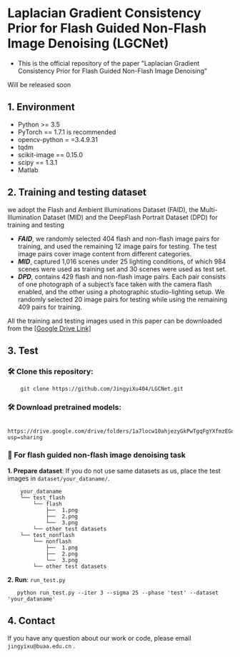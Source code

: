 # Laplacian Gradient Consistency Prior for Flash Guided Non-Flash Image Denoising (LGCNet)
- This is the official repository of the paper "Laplacian Gradient Consistency Prior for Flash Guided Non-Flash Image Denoising" 

Will be released soon


## 1. Environment
- Python >= 3.5
- PyTorch == 1.7.1 is recommended
- opencv-python = =3.4.9.31
- tqdm
- scikit-image == 0.15.0
- scipy == 1.3.1 
- Matlab

## 2. Training and testing dataset
 we adopt the Flash and Ambient Illuminations Dataset (FAID), the Multi-Illumination Dataset (MID) and the DeepFlash Portrait Dataset (DPD) for training and testing
- ***FAID***, we randomly selected 404 flash and non-flash image pairs for training, and used the remaining 12 image pairs for testing. The test image pairs cover image content from different categories.
- ***MID***, captured 1,016  scenes under 25 lighting conditions, of which 984 scenes were used as training set and 30 scenes were used as test set.
- ***DPD***, contains 429 flash and non-flash image pairs. Each pair consists of one photograph
of a subject’s face taken with the camera flash enabled, and the other using a photographic studio-lighting setup. We randomly selected 20 image pairs for testing while using the remaining 409 pairs for training.

All the training and testing images used in this paper can be downloaded from the [[Google Drive Link]](https://drive.google.com/drive/folders/15z2tTMSgYhIQ_QuWjIFUsuquouEy5ZEl?usp=sharing)


## 3. Test
### 🛠️  Clone this repository:
```
    git clone https://github.com/JingyiXu404/LGCNet.git
```
### 🛠️  Download pretrained models:
```
    https://drive.google.com/drive/folders/1a7locw10ahjezyGkPwTgqFgYXfmzEGqt?usp=sharing
```
### 💓  For flash guided non-flash image denoising task
**1. Prepare dataset**: If you do not use same datasets as us, place the test images in `dataset/your_dataname/`.

```
    your_dataname
    └── test_flash
        └── flash
            ├──  1.png 
            ├──  2.png
            └──  3.png
        └── other test datasets
    └── test_nonflash
        └── nonflash
            ├──  1.png 
            ├──  2.png
            └──  3.png
        └── other test datasets
   ```

**2. Run**: `run_test.py`

```
   python run_test.py --iter 3 --sigma 25 --phase 'test' --dataset 'your_dataname'
```
## 4. Contact
If you have any question about our work or code, please email `jingyixu@buaa.edu.cn` .
